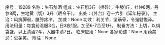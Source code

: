 序号：19289
名称：生石斛酒
组成：生石斛3斤（捶碎），牛膝1斤，杜仲8两，丹参8两，生地黄（切）3升（晒令干）。
出处：《外台》卷十六引《延年秘录》。
主治：风痹脚弱，腰胯疼冷。
加减：None
功效：利关节，坚筋骨，令强健悦泽。
用法用量：每食前温服3合，日3夜1服。加至6-7合至1升。
制备方法：上切，以绢袋盛，以上清酒2斗，入器中渍7日。
临床应用：None
各家论述：None
用药禁忌：忌芜荑。
附注：None
